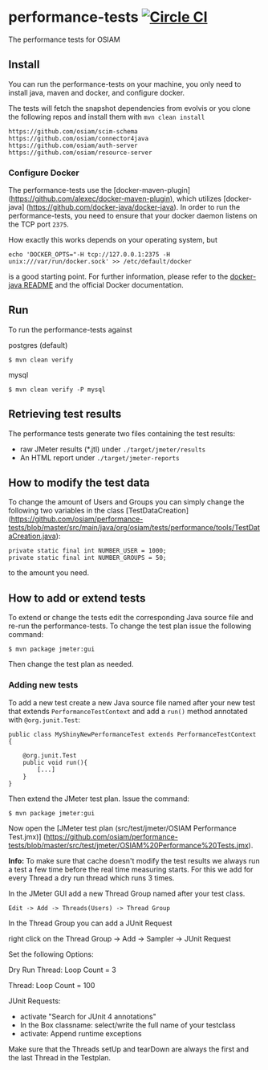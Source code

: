 # performance-tests [![Circle CI](https://circleci.com/gh/dacrome/performance-tests.svg?style=svg)](https://circleci.com/gh/dacrome/performance-tests)

The performance tests for OSIAM

## Install

You can run the performance-tests on your machine, you only need to install
java, maven and docker, and configure docker.

The tests will fetch the snapshot dependencies from evolvis or you clone the
following repos and install them with ```mvn clean install```

```
https://github.com/osiam/scim-schema
https://github.com/osiam/connector4java
https://github.com/osiam/auth-server
https://github.com/osiam/resource-server
```

### Configure Docker

The performance-tests use the [docker-maven-plugin]
(https://github.com/alexec/docker-maven-plugin), which utilizes [docker-java]
(https://github.com/docker-java/docker-java). In order to run the
performance-tests, you need to ensure that your docker daemon listens on the
TCP port `2375`.

How exactly this works depends on your operating system, but

    echo 'DOCKER_OPTS="-H tcp://127.0.0.1:2375 -H unix:///var/run/docker.sock' >> /etc/default/docker

is a good starting point. For further information, please refer to the
[docker-java README](https://github.com/docker-java/docker-java#build-with-maven)
and the official Docker documentation.

## Run

To run the performance-tests against 

postgres (default)

    $ mvn clean verify

mysql

    $ mvn clean verify -P mysql

## Retrieving test results

The performance tests generate two files containing the test results:

* raw JMeter results (*.jtl) under `./target/jmeter/results`
* An HTML report under `./target/jmeter-reports`

## How to modify the test data

To change the amount of Users and Groups you can simply change the following
two variables in the class [TestDataCreation]
(https://github.com/osiam/performance-tests/blob/master/src/main/java/org/osiam/tests/performance/tools/TestDataCreation.java):

```
private static final int NUMBER_USER = 1000;
private static final int NUMBER_GROUPS = 50;
```
to the amount you need.

## How to add or extend tests

To extend or change the tests edit the corresponding Java source file and
re-run the performance-tests. To change the test plan issue the following
command:

    $ mvn package jmeter:gui

Then change the test plan as needed.

### Adding new tests

To add a new test create a new Java source file named after your new test that
extends `PerformanceTestContext` and add a `run()` method annotated with `@org.junit.Test`:

```
public class MyShinyNewPerformanceTest extends PerformanceTestContext {

    @org.junit.Test
    public void run(){
        [...]
    }
}
```

Then extend the JMeter test plan. Issue the command:

    $ mvn package jmeter:gui

Now open the [JMeter test plan (src/test/jmeter/OSIAM Performance Test.jmx)]
(https://github.com/osiam/performance-tests/blob/master/src/test/jmeter/OSIAM%20Performance%20Tests.jmx).

**Info:** To make sure that cache doesn't modify the test results we always run
a test a few time before the real time measuring starts. For this we add for
every Thread a dry run thread which runs 3 times.

In the JMeter GUI add a new Thread Group named after your test class. 

    Edit -> Add -> Threads(Users) -> Thread Group

In the Thread Group you can add a JUnit Request

right click on the Thread Group -> Add -> Sampler -> JUnit Request

Set the following Options:

Dry Run Thread: Loop Count = 3

Thread: Loop Count = 100

JUnit Requests:

* activate "Search for JUnit 4 annotations"
* In the Box classname: select/write the full name of your testclass
* activate: Append runtime exceptions

Make sure that the Threads setUp and tearDown are always the first and the last
Thread in the Testplan.
